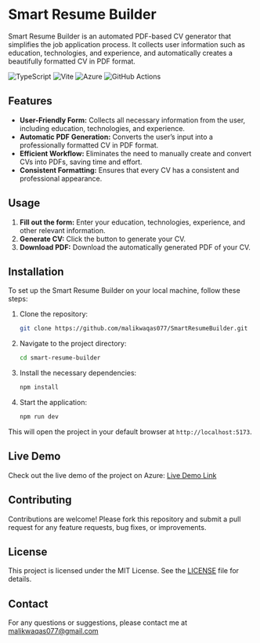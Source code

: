 # Smart Resume Builder

Smart Resume Builder is an automated PDF-based CV generator that simplifies the job application process. It collects user information such as education, technologies, and experience, and automatically creates a beautifully formatted CV in PDF format.

![TypeScript](https://img.shields.io/badge/TypeScript-3178C6?logo=typescript&logoColor=fff&style=flat-square)
![Vite](https://img.shields.io/badge/Vite-646CFF?logo=vite&logoColor=fff&style=flat-square)
![Azure](https://img.shields.io/badge/Azure-0078D4?logo=microsoft-azure&logoColor=fff&style=flat-square)
![GitHub Actions](https://img.shields.io/badge/GitHub_Actions-2088FF?logo=github-actions&logoColor=fff&style=flat-square)

## Features

- **User-Friendly Form:** Collects all necessary information from the user, including education, technologies, and experience.
- **Automatic PDF Generation:** Converts the user’s input into a professionally formatted CV in PDF format.
- **Efficient Workflow:** Eliminates the need to manually create and convert CVs into PDFs, saving time and effort.
- **Consistent Formatting:** Ensures that every CV has a consistent and professional appearance.

## Usage

1. **Fill out the form:** Enter your education, technologies, experience, and other relevant information.
2. **Generate CV:** Click the button to generate your CV.
3. **Download PDF:** Download the automatically generated PDF of your CV.

## Installation

To set up the Smart Resume Builder on your local machine, follow these steps:

1. Clone the repository:
    ```bash
    git clone https://github.com/malikwaqas077/SmartResumeBuilder.git
    ```

2. Navigate to the project directory:
    ```bash
    cd smart-resume-builder
    ```

3. Install the necessary dependencies:
    ```bash
    npm install
    ```

4. Start the application:
    ```bash
    npm run dev
    ```

This will open the project in your default browser at `http://localhost:5173`.

## Live Demo

Check out the live demo of the project on Azure:
[Live Demo Link](https://proud-dune-09adb8103.5.azurestaticapps.net)

## Contributing

Contributions are welcome! Please fork this repository and submit a pull request for any feature requests, bug fixes, or improvements.

## License

This project is licensed under the MIT License. See the [LICENSE](LICENSE) file for details.

## Contact

For any questions or suggestions, please contact me at [malikwaqas077@gmail.com](mailto:malikwaqas077@gmail.com)
